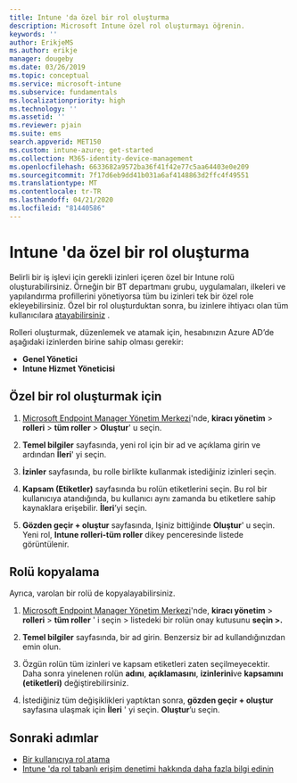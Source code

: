 ```yaml
---
title: Intune 'da özel bir rol oluşturma
description: Microsoft Intune özel rol oluşturmayı öğrenin.
keywords: ''
author: ErikjeMS
ms.author: erikje
manager: dougeby
ms.date: 03/26/2019
ms.topic: conceptual
ms.service: microsoft-intune
ms.subservice: fundamentals
ms.localizationpriority: high
ms.technology: ''
ms.assetid: ''
ms.reviewer: pjain
ms.suite: ems
search.appverid: MET150
ms.custom: intune-azure; get-started
ms.collection: M365-identity-device-management
ms.openlocfilehash: 6633682a9572ba36f41f42e77c5aa64403e0e209
ms.sourcegitcommit: 7f17d6eb9dd41b031a6af4148863d2ffc4f49551
ms.translationtype: MT
ms.contentlocale: tr-TR
ms.lasthandoff: 04/21/2020
ms.locfileid: "81440586"
---
```

# <a name="create-a-custom-role-in-intune"></a>Intune 'da özel bir rol oluşturma

Belirli bir iş işlevi için gerekli izinleri içeren özel bir Intune rolü oluşturabilirsiniz. Örneğin bir BT departmanı grubu, uygulamaları, ilkeleri ve yapılandırma profillerini yönetiyorsa tüm bu izinleri tek bir özel role ekleyebilirsiniz. Özel bir rol oluşturduktan sonra, bu izinlere ihtiyacı olan tüm kullanıcılara [atayabilirsiniz](assign-role.md) .

Rolleri oluşturmak, düzenlemek ve atamak için, hesabınızın Azure AD’de aşağıdaki izinlerden birine sahip olması gerekir:
- **Genel Yönetici**
- **Intune Hizmet Yöneticisi**

## <a name="to-create-a-custom-role"></a>Özel bir rol oluşturmak için

1. [Microsoft Endpoint Manager Yönetim Merkezi](https://go.microsoft.com/fwlink/?linkid=2109431)'nde, **kiracı yönetim** > **rolleri** > **tüm roller** > **Oluştur**' u seçin.

2. **Temel bilgiler** sayfasında, yeni rol için bir ad ve açıklama girin ve ardından **İleri**' yi seçin.

3. **İzinler** sayfasında, bu rolle birlikte kullanmak istediğiniz izinleri seçin.

4. **Kapsam (Etiketler)** sayfasında bu rolün etiketlerini seçin. Bu rol bir kullanıcıya atandığında, bu kullanıcı aynı zamanda bu etiketlere sahip kaynaklara erişebilir. **İleri**’yi seçin.

5. **Gözden geçir + oluştur** sayfasında, Işiniz bittiğinde **Oluştur**' u seçin. Yeni rol, **Intune rolleri-tüm roller** dikey penceresinde listede görüntülenir.

## <a name="copy-a-role"></a>Rolü kopyalama

Ayrıca, varolan bir rolü de kopyalayabilirsiniz.

1. [Microsoft Endpoint Manager Yönetim Merkezi](https://go.microsoft.com/fwlink/?linkid=2109431)'nde, **kiracı yönetim** > **rolleri** > **tüm roller** ' i seçin > listedeki bir rolün onay kutusunu **seçin >.**

2. **Temel bilgiler** sayfasında, bir ad girin. Benzersiz bir ad kullandığınızdan emin olun.

3. Özgün rolün tüm izinleri ve kapsam etiketleri zaten seçilmeyecektir. Daha sonra yinelenen rolün **adını**, **açıklamasını**, **izinlerini**ve **kapsamını (etiketleri)** değiştirebilirsiniz.

4. İstediğiniz tüm değişiklikleri yaptıktan sonra, **gözden geçir + oluştur** sayfasına ulaşmak için **İleri** ' yi seçin. **Oluştur**’u seçin. 

## <a name="next-steps"></a>Sonraki adımlar
- [Bir kullanıcıya rol atama](assign-role.md)
- [Intune 'da rol tabanlı erişim denetimi hakkında daha fazla bilgi edinin](role-based-access-control.md)


